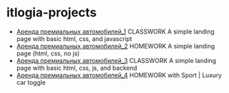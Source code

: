 # itlogia-projects
 
+ [Аренда премиальных автомобилей_1](https://anuta2310.github.io/itlogia-projects/cars) CLASSWORK A simple landing page with basic html, css, and javascript
+ [Аренда премиальных автомобилей_2](https://anuta2310.github.io/itlogia-projects/cars-hw) HOMEWORK A simple landing page (html, css, no js)
+ [Аренда премиальных автомобилей_3](https://anuta2310.github.io/itlogia-projects/cars-app) CLASSWORK A simple landing page with basic html, css, js, and backend  
+ [Аренда премиальных автомобилей_4](https://anuta2310.github.io/itlogia-projects/cars-hw2) HOMEWORK with Sport | Luxury car toggle
